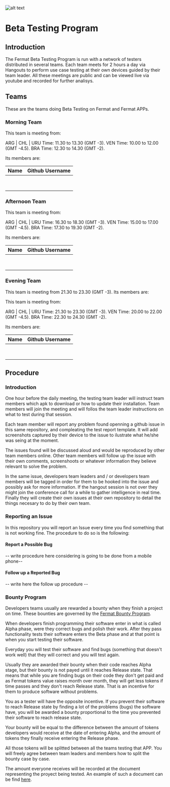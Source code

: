 <!-- all links tested by laderuner -->
![alt text](https://github.com/bitDubai/media-kit/blob/master/MediaKit/Fermat%20Branding/Fermat%20Logotype/Fermat_Logo_3D.png "Fermat Logo")

# Beta Testing Program

## Introduction

The Fermat Beta Testing Program is run with a network of testers distributed in several teams. Each team meets for 2 hours a day via Hangouts to perform use case testing at their own devices guided by their team leader. All these meetings are public and can be viewed live via youtube and recorded for further analisys. 

## Teams

These are the teams doing Beta Testing on Fermat and Fermat APPs.

### Morning Team

This team is meeting from:

ARG | CHL | URU Time: 11.30 to 13.30 (GMT -3). 
VEN Time: 10.00 to 12.00 (GMT -4.5). 
BRA Time: 12.30 to 14.30 (GMT -2). 

Its members are:

|Name|Github Username|
|:--:|:--:|
|    |    |
|    |    |
|    |    |
|    |    |
|    |    |
|    |    |
|    |    |
|    |    |


### Afternoon Team

This team is meeting from:

ARG | CHL | URU Time: 16.30 to 18.30 (GMT -3). 
VEN Time: 15.00 to 17.00 (GMT -4.5). 
BRA Time: 17.30 to 19.30 (GMT -2). 

Its members are:

|Name|Github Username|
|:--:|:--:|
|    |    |
|    |    |
|    |    |
|    |    |
|    |    |
|    |    |
|    |    |
|    |    |



### Evening Team

This team is meeting from 21.30 to 23.30 (GMT -3). Its members are:

This team is meeting from:

ARG | CHL | URU Time: 21.30 to 23.30 (GMT -3). 
VEN Time: 20.00 to 22.00 (GMT -4.5). 
BRA Time: 22.30 to 24.30 (GMT -2). 

Its members are:

|Name|Github Username|
|:--:|:--:|
|    |    |
|    |    |
|    |    |
|    |    |
|    |    |
|    |    |
|    |    |
|    |    |


## Procedure

### Introduction

One hour before the daily meeting, the testing team leader will instruct team members which apk to download or how to update their installation. Team members will join the meeting and will follos the team leader instructions on what to test during that session.

Each team member will report any problem found openning a github issue in this same repository, and compleating the test report template. It will add screenshots captured by their device to the issue to ilustrate what he/she was seing at the moment. 

The issues found will be discussed aloud and would be reproduced by other team members online. Other team members will follow up the issue with their own comments, screenshoots or whatever information they believe relevant to solve the problem. 

In the same issue, developers team leaders and / or developers team members will be tagged in order for them to be hooked into the issue and possibly ask for more information. If the hangout session is not over they might join the conference call for a while to gather intelligence in real time. Finally they will create their own issues at their own repository to detail the things necesary to do by their own team. 

### Reporting an Issue

In this repository you will report an Issue every time you find something that is not working fine. The procedure to do so is the following:

#### Report a Possible Bug

-- write procedure here considering is going to be done from a mobile phone--

#### Follow up a Reported Bug

-- write here the follow up procedure --

### Bounty Program

Developers teams usually are rewarded a bounty when they finish a project on time. These bounties are governed by the [Fermat Bounty Program](https://github.com/bitDubai/bounty-program).

When developers finish programming their software enter in what is called Alpha phase, were they correct bugs and polish their work. After they pass functionality tests their software enters the Beta phase and at that point is when you start testing their software. 

Everyday you will test their software and find bugs (something that doesn't work well) that they will correct and you will test again. 

Usually they are awarded their bounty when their code reaches Alpha stage, but their bounty is not payed until it reaches Release state. That means that while you are finding bugs on their code they don't get paid and as Fermat tokens value raises month over month, they will get less tokens if time passes and they don't reach Release state. That is an incentive for them to produce software without problems. 

You as a tester will have the opposite incentive. If you prevent their software to reach Release state by finding a lot of the problems (bugs) the software have, you will be awarded a bounty proportional to the time you prevented their software to reach release state.

Your bounty will be equal to the difference between the amount of tokens developers would receive at the date of entering Alpha, and the amount of tokens they finally receive entering the Release phase.

All those tokens will be splitted between all the teams testing that APP. You will freely agree between team leaders and members how to split the bounty case by case.

The amount everyone receives will be recorded at the document representing the proyect being tested. An example of such a document can be find [here](https://github.com/bitDubai/bounty-program/blob/master/bounties/Digital-Asset-Platform.md). 


